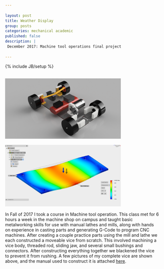 ```yaml
---

layout: post
title: Weather Display 
group: posts
categories: mechanical academic
published: false
description: |
 December 2017: Machine tool operations final project

---
```

{% include JB/setup %}

<br>
<img class="img-responsive center-block" style="max-width: 75%" src="/assets/img/back right view.png">
<br>

<br>
<img class="img-responsive center-block" style="max-width: 75%" src="/assets/img/FEA Chassis.png">
<br>

In Fall of 2017 I took a course in Machine tool operation. This class met for 6
hours a week in the machine shop on campus and taught basic metalworking skills 
for use with manual lathes and mills, along with hands on experience in casting
parts and generating G-Code to program CNC machines. After creating a couple
practice parts using the mill and lathe we each constructed a moveable vice from
scratch. This involved machining a vice body, threaded rod, sliding jaw, and
several small bushings and connectors. After constructing everything together we
blackened the vice to prevent it from rushing. A few pictures of my complete
vice are shown above, and the manual used to construct it is attached 
[here](Link.com).

